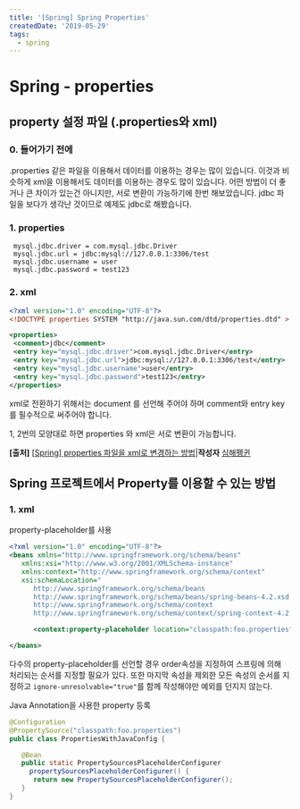 ```yaml
---
title: '[Spring] Spring Properties'
createdDate: '2019-05-29'
tags:
  - spring
---
```

# Spring - properties

## property 설정 파일 (.properties와 xml)

### 0. 들어가기 전에

.properties 같은 파일을 이용해서 데이터를 이용하는 경우는 많이 있습니다. 이것과 비슷하게 xml을 이용해서도 데이터를 이용하는 경우도 많이 있습니다. 어떤 방법이 더 좋거나 큰 차이가 있는건 아니지만, 서로 변환이 가능하기에 한번 해보았습니다. jdbc 파일을 보다가 생각난 것이므로 예제도 jdbc로 해봤습니다.

### 1. properties

```properties
 mysql.jdbc.driver = com.mysql.jdbc.Driver
 mysql.jdbc.url = jdbc:mysql://127.0.0.1:3306/test
 mysql.jdbc.username = user
 mysql.jdbc.password = test123
```

### 2. xml

```xml
<?xml version="1.0" encoding="UTF-8"?>
<!DOCTYPE properties SYSTEM "http://java.sun.com/dtd/properties.dtd" >

<properties>
 <comment>jdbc</comment>
 <entry key="mysql.jdbc.driver">com.mysql.jdbc.Driver</entry>
 <entry key="mysql.jdbc.url">jdbc:mysql://127.0.0.1:3306/test</entry>
 <entry key="mysql.jdbc.username">user</entry>
 <entry key="mysql.jdbc.password">test123</entry>
</properties>
```


xml로 전환하기 위해서는 document 를 선언해 주어야 하며 comment와 entry key를 필수적으로 써주어야 합니다.

1, 2번의 모양대로 하면 properties 와 xml은 서로 변환이 가능합니다.



**[출처]** [[Spring\] properties 파일을 xml로 변경하는 방법](http://blog.naver.com/platinasnow/220261460882)|**작성자** [심해펭귄](http://blog.naver.com/platinasnow)



## Spring 프로젝트에서 Property를 이용할 수 있는 방법

### 1.  xml

property-placeholder를 사용

```xml
<?xml version="1.0" encoding="UTF-8"?>
<beans xmlns="http://www.springframework.org/schema/beans"
   xmlns:xsi="http://www.w3.org/2001/XMLSchema-instance"
   xmlns:context="http://www.springframework.org/schema/context"
   xsi:schemaLocation="
      http://www.springframework.org/schema/beans
      http://www.springframework.org/schema/beans/spring-beans-4.2.xsd
      http://www.springframework.org/schema/context
      http://www.springframework.org/schema/context/spring-context-4.2.xsd">

      <context:property-placeholder location="classpath:foo.properties" />

</beans>
```

다수의 property-placeholder를 선언할 경우 order속성을 지정하여 스프링에 의해 처리되는 순서를 지정할 필요가 있다. 또한 마지막 속성을 제외한 모든 속성의 순서를 지정하고 `ignore-unresolvable="true"`를 함께 작성해야만 예외를 던지지 않는다.

Java Annotation을 사용한 property 등록

```java
@Configuration
@PropertySource("classpath:foo.properties")
public class PropertiesWithJavaConfig {

   @Bean
   public static PropertySourcesPlaceholderConfigurer
     propertySourcesPlaceholderConfigurer() {
      return new PropertySourcesPlaceholderConfigurer();
   }
}
```

